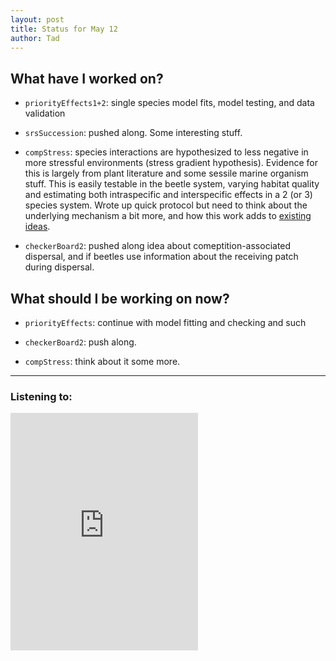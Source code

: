```yaml
---
layout: post 
title: Status for May 12 
author: Tad
---
```

 
## What have I worked on?
 
* `priorityEffects1+2`: single species model fits, model testing, and data validation
  
* `srsSuccession`: pushed along. Some interesting stuff. 

* `compStress`: species interactions are hypothesized to less negative in more stressful environments (stress gradient hypothesis). Evidence for this is largely from plant literature and some sessile marine organism stuff. This is easily testable in the beetle system, varying habitat quality and estimating both intraspecific and interspecific effects in a 2 (or 3) species system. Wrote up quick protocol but need to think about the underlying mechanism a bit more, and how this work adds to [existing ideas](http://www.jstor.org/stable/pdf/23597120.pdf). 


* `checkerBoard2`: pushed along idea about comeptition-associated dispersal, and if beetles use information about the receiving patch during dispersal. 





## What should I be working on now? 


* `priorityEffects`: continue with model fitting and checking and such

* `checkerBoard2`: push along. 

* `compStress`: think about it some more. 


 
--- 
 


### Listening to: 
 <iframe src='https://embed.spotify.com/?uri=spotify%3Atrack%3A46GQmshIYLlN4C4VwJv2Ea' width='300' height='380' frameborder='0' allowtransparency='true'></iframe> 
 <i class='fa fa-code' style='color:pink'></i> 
